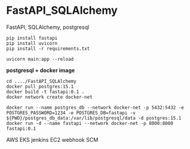 # FastAPI_SQLAlchemy
FastAPI, SQLAlchemy, postgresql

```
pip install fastapi
pip install uvicorn
pip install -r requirements.txt
```
```
uvicorn main:app --reload
```
**postgresql + docker image**
```
cd ..../FastAPI_SQLAlchemy
docker pull postgres:15.1
docker build -t fastapi:0.1 .
docker network create docker-net

docker run --name postgres_db --network docker-net -p 5432:5432 -e POSTGRES_PASSWORD=1234 -e POSTGRES_DB=fastapi -v ${PWD}/postgres_db_data:/var/lib/postgresql/data -d postgres:15.1
docker run -d --name fastapi --network docker-net -p 8000:8000 fastapi:0.1 
```

AWS EKS jenkins EC2 
webhook SCM